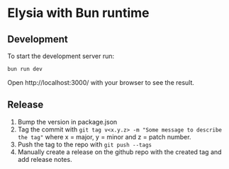 # Elysia with Bun runtime

## Development

To start the development server run:

```bash
bun run dev
```

Open http://localhost:3000/ with your browser to see the result.

## Release

1. Bump the version in package.json
2. Tag the commit with `git tag v<x.y.z> -m "Some message to describe the tag"` where x = major, y = minor and z = patch number.
3. Push the tag to the repo with `git push --tags`
4. Manually create a release on the github repo with the created tag and add release notes.
